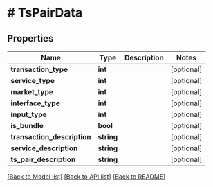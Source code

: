 # # TsPairData

## Properties

Name | Type | Description | Notes
------------ | ------------- | ------------- | -------------
**transaction_type** | **int** |  | [optional]
**service_type** | **int** |  | [optional]
**market_type** | **int** |  | [optional]
**interface_type** | **int** |  | [optional]
**input_type** | **int** |  | [optional]
**is_bundle** | **bool** |  | [optional]
**transaction_description** | **string** |  | [optional]
**service_description** | **string** |  | [optional]
**ts_pair_description** | **string** |  | [optional]

[[Back to Model list]](../../README.md#models) [[Back to API list]](../../README.md#endpoints) [[Back to README]](../../README.md)

